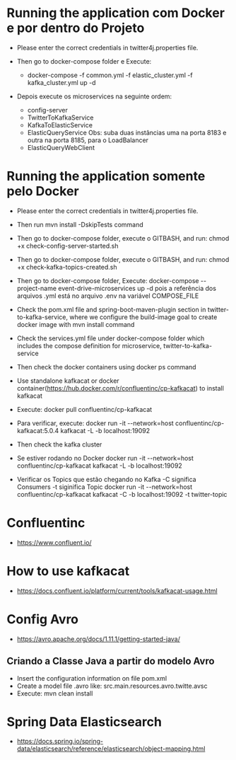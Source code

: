 # Running the application com Docker e por dentro do Projeto 
- Please enter the correct credentials in twitter4j.properties file.
- Then go to docker-compose folder e Execute:  
     - docker-compose -f common.yml -f elastic_cluster.yml -f kafka_cluster.yml up -d

- Depois execute os microservices na seguinte ordem:
     - config-server
     - TwitterToKafkaService
     - KafkaToElasticService
     - ElasticQueryService  Obs: suba duas instâncias uma na porta 8183 e outra na porta 8185, para o LoadBalancer
     - ElasticQueryWebClient

# Running the application somente pelo Docker
- Please enter the correct credentials in twitter4j.properties file.
- Then run mvn install -DskipTests command
- Then go to docker-compose folder, execute o GITBASH, and run: chmod +x check-config-server-started.sh
- Then go to docker-compose folder, execute o GITBASH, and run: chmod +x check-kafka-topics-created.sh
- Then go to docker-compose folder, Execute: docker-compose --project-name event-drive-microservices up -d pois a referência dos arquivos .yml está no arquivo .env na variável COMPOSE_FILE
- Check the pom.xml file and spring-boot-maven-plugin section in twitter-to-kafka-service, where we configure 
the build-image goal to create docker image with mvn install command
- Check the services.yml file under docker-compose folder which includes the compose definition 
for microservice, twitter-to-kafka-service
- Then check the docker containers using docker ps command
- Use standalone kafkacat or docker container(https://hub.docker.com/r/confluentinc/cp-kafkacat) to install kafkacat
- Execute: docker pull confluentinc/cp-kafkacat
- Para verificar, execute: docker run -it --network=host confluentinc/cp-kafkacat:5.0.4 kafkacat -L -b localhost:19092
- Then check the kafka cluster

- Se estiver rodando no Docker
    docker run -it --network=host confluentinc/cp-kafkacat kafkacat -L -b localhost:19092

- Verificar os Topics que estão chegando no Kafka
   -C significa Consumers
   -t siginifica Topic
   docker run -it --network=host confluentinc/cp-kafkacat kafkacat -C -b localhost:19092 -t twitter-topic

# Confluentinc
- https://www.confluent.io/

# How to use kafkacat
- https://docs.confluent.io/platform/current/tools/kafkacat-usage.html


# Config Avro
- https://avro.apache.org/docs/1.11.1/getting-started-java/

## Criando a Classe Java a partir do modelo Avro
- Insert the configuration information on file pom.xml
- Create a model file .avro like: src.main.resources.avro.twitte.avsc
- Execute: mvn clean install

# Spring Data Elasticsearch
- https://docs.spring.io/spring-data/elasticsearch/reference/elasticsearch/object-mapping.html